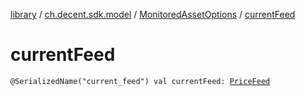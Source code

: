 [library](../../index.md) / [ch.decent.sdk.model](../index.md) / [MonitoredAssetOptions](index.md) / [currentFeed](./current-feed.md)

# currentFeed

`@SerializedName("current_feed") val currentFeed: `[`PriceFeed`](../-price-feed/index.md)